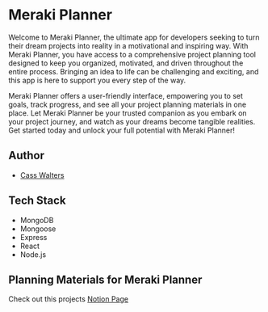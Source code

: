 
# Meraki Planner

Welcome to Meraki Planner, the ultimate app for developers seeking to turn their dream projects into reality in a motivational and inspiring way. With Meraki Planner, you have access to a comprehensive project planning tool designed to keep you organized, motivated, and driven throughout the entire process. Bringing an idea to life can be challenging and exciting, and this app is here to support you every step of the way.

Meraki Planner offers a user-friendly interface, empowering you to set goals, track progress, and see all your project planning materials in one place. Let Meraki Planner be your trusted companion as you embark on your project journey, and watch as your dreams become tangible realities. Get started today and unlock your full potential with Meraki Planner!

## Author

- [Cass Walters](https://github.com/hicass)


## Tech Stack

- MongoDB
- Mongoose
- Express
- React
- Node.js


## Planning Materials for Meraki Planner

Check out this projects [Notion Page](https://climbing-port-995.notion.site/Meraki-Planner-5f0a61ab13a6436692154070ccc9e6ed)

